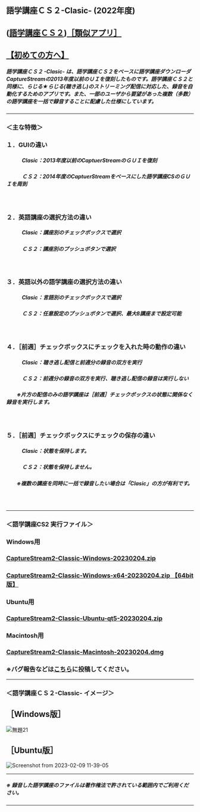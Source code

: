 ## 語学講座ＣＳ２-Clasic- (2022年度)    
## ([語学講座ＣＳ２](https://csreviser.github.io/CaptureStream2/))[［類似アプリ］](https://csreviser.github.io/CaptureStream2/application)          
## [【初めての方へ】](https://csreviser.github.io/CaptureStream2/introduction)
##### 語学講座ＣＳ２ -Clasic- は、語学講座ＣＳ２をベースに語学講座ダウンローダCaptureStreamの2013年度以前のＵＩを復刻したものです。語学講座ＣＳ２と同様に、らじる★らじる(聴き逃し)のストリーミング配信に対応した、録音を自動化するためのアプリです。また、一部のユーザから要望があった複数（多数）の語学講座を一括で録音することに配慮した仕様にしています。
***
### ＜主な特徴＞
### １．GUIの違い
##### 　　　Clasic：2013年度以前のCaptuerStreamのＧＵＩを復刻
##### 　　　ＣＳ２：2014年度のCaptuerStreamをベースにした語学講座CSのＧＵＩを周到
##### 　
### ２．英語講座の選択方法の違い
##### 　　　Clasic：講座別のチェックボックスで選択
##### 　　　ＣＳ２：講座別のプッシュボタンで選択
##### 　
### ３．英語以外の語学講座の選択方法の違い
##### 　　　Clasic：言語別のチェックボックスで選択
##### 　　　ＣＳ２：任意設定のプッシュボタンで選択、最大8講座まで設定可能
##### 　
### ４．［前週］チェックボックスにチェックを入れた時の動作の違い
##### 　　　Clasic：聴き逃し配信と前週分の録音の双方を実行
##### 　　　ＣＳ２：前週分の録音の双方を実行、聴き逃し配信の録音は実行しない
##### 　　※片方の配信のみの語学講座は［前週］チェックボックスの状態に関係なく録音を実行します。　
##### 　
### ５．［前週］チェックボックスにチェックの保存の違い
##### 　　　Clasic：状態を保持します。
##### 　　　ＣＳ２：状態を保持しません。

##### 　　※複数の講座を同時に一括で録音したい場合は「Clasic」の方が有利です。
###    　　　　　　　        
***
### ＜語学講座CS2 実行ファイル＞
### Windows用
### [CaptureStream2-Classic-Windows-20230204.zip](https://github.com/CSReviser/CaptureStream2-Classic/releases/download/20230204/CaptureStream2-Classic-Windows-20230204.zip)
### [CaptureStream2-Classic-Windows-x64-20230204.zip 【64bit版】](https://github.com/CSReviser/CaptureStream2-Classic/releases/download/20230204/CaptureStream2-Classic-Windows-x64-20230204.zip) 　　　　　　　　　　　　　　　　　　
### Ubuntu用
### [CaptureStream2-Classic-Ubuntu-qt5-20230204.zip](https://github.com/CSReviser/CaptureStream2-Classic/releases/download/20230204/CaptureStream2-Classic-Ubuntu-qt5-20230204.zip)
### Macintosh用
### [CaptureStream2-Classic-Macintosh-20230204.dmg](https://github.com/CSReviser/CaptureStream2-Classic/releases/download/20230204/CaptureStream2-Classic-Macintosh-20230204.dmg)

### ※バグ報告などは[こちら](https://github.com/CSReviser/CaptureStream2-Classic/discussions/1)に投稿してください。
***
### ＜語学講座ＣＳ２-Classic-   イメージ＞
## ［Windows版］
![無題21](https://user-images.githubusercontent.com/46049273/215409469-60aa60a4-3057-4dcc-a838-bc416ce18d6c.png)
## ［Ubuntu版］
![Screenshot from 2023-02-09 11-39-05](https://user-images.githubusercontent.com/46049273/217703729-a7ae416f-f6d3-4a5c-bc55-1689e7d81ea9.png)


***
##### ※ 録音した語学講座のファイルは著作権法で許されている範囲内でご利用ください。                     
*** 
